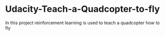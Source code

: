 # Udacity-Teach-a-Quadcopter-to-fly
In this project reinforcement learning is used to teach a quadcopter how to fly
